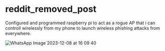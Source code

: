 # reddit_removed_post
Configured and programmed raspberry pi to act as a rogue AP that i can controll wirelessly from my phone to launch wireless phishing attacks from everywhere.

![WhatsApp Image 2023-12-08 at 16 09 40](https://github.com/usg-ishimura/reddit_removed_post/assets/103458862/6727e1f4-5736-4087-8730-300e8b6c33b6)

